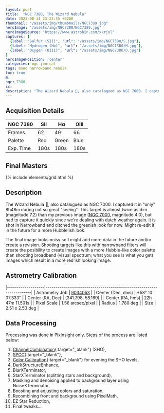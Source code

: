 ```yaml
---
layout: post
title:  "NGC 7380, The Wizard Nebula"
date: 2023-08-14 23:23:55 +0200
thumbnail: "/assets/img/thumbnails/NGC7380.jpg"
heroImage: "/assets/img/NGC7380/NGC7380.jpg"
heroImageSource: "https://www.astrobin.com/xkrjxl"
captures: [
  {label: "Sulfur (SII)", "url": "/assets/img/NGC7380/S.jpg"},
  {label: "Hydrogen (Hα)", "url": "/assets/img/NGC7380/H.jpg"},
  {label: "Oxygen (OIII)", "url": "/assets/img/NGC7380/O.jpg"}
]
heroImagePosition: 'center'
categories: ngc journal
tags: mono narrowband nebula
toc: true
m: 
ngc: 7380
ic: 
description: "The Wizard Nebula 🧙, also catalogued as NGC 7000. I captured it in \"only\" 8h48m during not so great \"seeing\"."
---
```

## Acquisition Details

| NGC 7380  | SII  | Hα    | OIII |
|-----------|------|-------|------|
| Frames    | 62   | 49    | 66   |
| Palette   | Red  | Green | Blue |
| Exp. Time | 180s | 180s  | 180s |

## Final Masters

{% include elements/grid.html %}

## Description
The Wizard Nebula 🧙, also catalogued as NGC 7000. I captured it in "only" 8h48m during not so great "seeing". 
This target is almost twice as dim (magnitude 7.2) than my previous image ([NGC 7000](/NGC7000), magnitude 4.0), 
but had to capture it quickly since we're dealing with dutch weather again. 
It is shot in Narrowband and ditched the greenish look for now. Might re-edit it in the future for a more Hubble'ish look.

The final image looks noisy so I might add more data in the future and/or create a revision.
Shooting targets like this with narrowband filters will create the posibility to create images with a more Hubble-like color palette than shooting broadband
(visual spectrum; what you see is what you get) images which result in a more red'ish looking image.

## Astrometry Calibration 

|-------------------|----------------------------------------------------------------------|
| Astrometry Job    | [9034053](https://nova.astrometry.net/user_images/8462770#annotated) |
| Center (Dec, dms) | +58° 10' 07.333"                                                     |
| Center (RA, Dec)  | (341.798, 58.169)                                                    |
| Center (RA, hms)  | 22h 47m 11.501s                                                      |
| Pixel Scale       | 1.56 arcsec/pixel                                                    |
| Radius            | 1.780 deg                                                           |
| Size              | 2.51 x 2.53 deg                                                      |

## Data Processing

Processing was done in PixInsight only. Steps of the process are listed below:

1. [ChannelCombination](https://pixinsight.com/doc/tools/ChannelCombination/ChannelCombination.html){:target="_blank"} (SHO),
2. [SPCC](https://pixinsight.com/doc/docs/SPCC/SPCC.html#__Applying_SPCC_to_Narrowband_Images__){:target="_blank"}, 
3. [ Color Calibration](https://pixinsight.com/doc/tools/ColorCalibration/ColorCalibration.html){:target="_blank"} for evening the SHO levels, 
4. DarkStructureEnhance, 
5. BlurXTerminator,
6. StarXTerminator (splitting stars and background), 
7. Masking and denoising applied to background layer using NoiseXTerminator, 
8. Boosting and adjusting colors and saturation, 
9. Recombining front and background using PixelMath, 
10. EZ Star Reduction, 
11. Final tweaks...

